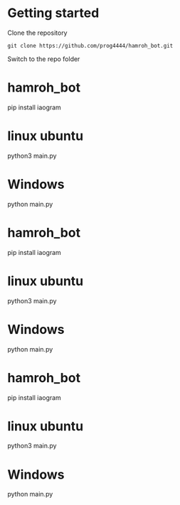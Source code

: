 # Getting started

Clone the repository

    git clone https://github.com/prog4444/hamroh_bot.git

Switch to the repo folder

# hamroh_bot
pip install iaogram

# linux ubuntu
python3 main.py

# Windows
python main.py
# hamroh_bot
pip install iaogram

# linux ubuntu
python3 main.py

# Windows
python main.py
# hamroh_bot
pip install iaogram

# linux ubuntu
python3 main.py

# Windows
python main.py


    


    



   




    


    



